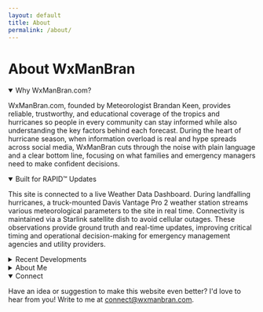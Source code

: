 ```yaml
---
layout: default
title: About
permalink: /about/
---
```


<div class="section-intro">
  <h1>About WxManBran</h1>
  <p></p>
</div>

<details class="about-section" open>
  <summary class="toggle-summary">Why WxManBran.com?</summary>
  <div class="about-section__content">
    <p>WxManBran.com, founded by Meteorologist Brandan Keen, provides reliable, trustworthy, and educational coverage of the tropics and hurricanes so people in every community can stay informed while also understanding the key factors behind each forecast. During the heart of hurricane season, when information overload is real and hype spreads across social media, WxManBran cuts through the noise with plain language and a clear bottom line, focusing on what families and emergency managers need to make confident decisions.</p>
  </div>
</details>

<details class="about-section" open>
  <summary class="toggle-summary">Built for RAPID™ Updates</summary>
  <div class="about-section__content">
    <p><p>
    This site is connected to a live Weather Data Dashboard. During landfalling hurricanes,
    a truck-mounted Davis Vantage Pro 2 weather station streams various meteorological parameters to the site in real time.
    Connectivity is maintained via a Starlink satellite dish to avoid cellular outages.
    These observations provide ground truth and real-time updates, improving critical timing and
    operational decision-making for emergency management agencies and utility providers.
  </p>
  </p>
  </div>
</details>

<details class="about-section">
  <summary class="toggle-summary">Recent Developments</summary>
  <div class="about-section__content">
    
    <div class="development-list">
      <article class="development-item">
        <h3>Multi-Station Deployment — August 11, 2025</h3>
        <div class="development-media development-media--split">
          <figure class="development-media__figure">
            <img src="{{ '/assets/images/Deplyable_Station2.JPEG' | relative_url }}" alt="Three portable weather station cases and tripods prepared for hurricane intercept missions">
          </figure>
          <figure class="development-media__figure">
            <img src="{{ '/assets/images/Deplyable_Station1.JPEG' | relative_url }}" alt="Deployable Davis Vantage Pro 2 weather station equipment staged on a workbench">
          </figure>
        </div>
        <p>Three additional Davis Vantage Pro 2 weather stations, along with the necessary data logging hardware and shelter housings, are prepared for operational deployment. These units will be strategically positioned during future hurricane intercepts to enable simultaneous, multi-location surface observations and improved spatial capture of storm impacts.</p>
        <div class="development-media__video">
          <iframe src="https://www.youtube-nocookie.com/embed/5Y_rzp0XOUs?rel=0&amp;modestbranding=1" title="Adjustable station mount field test video" loading="lazy" allow="accelerometer; autoplay; clipboard-write; encrypted-media; gyroscope; picture-in-picture; web-share" allowfullscreen></iframe>
        </div>
      </article>
      <article class="development-item">
        <h3>Adjustable Station Mount — October 28, 2024</h3>
        <div class="development-media development-media--single">
          <figure class="development-media__figure">
            <img src="{{ '/assets/images/new_station_mount.png' | relative_url }}" alt="Adjustable mast mounted to the WxManBran vehicle for elevating the anemometer">
          </figure>
        </div>
        <p>A steel wire reinforced, height-adjustable mast has been developed to raise the anemometer anywhere from 10–40 ft. This enables WMO 10 m (33 ft.) standard wind measurements and improves peak wind/gust capture on the vehicle-based station.</p>
      </article>
    </div>
  </div>
</details>

<details class="about-section">
  <summary class="toggle-summary">About Me</summary>
  <div class="about-section__content">
    <p>Hi, my name is Brandan Keen, and welcome to WxManBran.com. I built this site to be easy to navigate, informative, educational, and genuinely useful. It started in May 2025 as a bare GitHub repository to show prospective employers my Python work and data visualizations (you can still see that here: <a href="https://github.com/BrandanKeen/hurricane-field-analysis" target="_blank" rel="noopener">here</a>). Since then, it has grown into the beginnings of something I believe only God could have inspired me to start.</p>
    <p>My passion for weather began when I was five. From the back of my parents’ minivan, I saw tornado damage from the 1998 Central Florida Tornado Outbreak in Winter Garden, Florida. Those scenes stuck with me, and whenever a thunderstorm built near my elementary school, I would panic and cry, sometimes asking the office to call my mom so I knew she was okay.</p>
    <p>In 2004, everything changed. Hurricane Charley roared through Punta Gorda as a strong Category 4, with wind gusts of 105 mph recorded at Orlando International Airport. My house, just northwest of the airport, took intense impacts, and I missed three weeks of school because of power and grid outages. This experience sparked a deep fascination with tracking hurricanes, which grew even more when Hurricanes Frances and Jeanne hit Florida about three and six weeks later, respectively. I grabbed my parents’ old JVC camcorder (not waterproof), covered it with a hand towel, and “reported” outside in rain and winds that were maybe 30 mph at most.</p>
    <p>The next year, 2005, I printed plotting sheets from the National Hurricane Center every morning, marked each storm’s latitude and longitude, shaded watches and warnings with colored pencils, and kept a log of every advisory number, wind, pressure, and movement. I didn’t realize the season would become record-breaking at the time, but by the end I was worn out from tracking so many storms.</p>
    <p>In 2010, I attended the University of North Florida on a baseball scholarship and, after a few transfers, graduated from Flagler College with a B.A. in Business Administration in 2015. In 2016, while still chasing a professional baseball career back home, I felt pulled to intercept Hurricane Hermine, the first U.S. landfalling hurricane since Wilma in 2005. Hermine was a Category 1 with 85 mph winds, but it was my first real taste of field work and it planted the seed that if I wanted to do this safely and successfully, I needed a meteorology degree.</p>
    <p>In 2020, after hanging up my cleats, I went back to school. I took online community college classes in 2021, then enrolled at Florida Institute of Technology in 2022, completing my B.S. in Meteorology in May 2025. While studying, I balanced classes with intercepts of Hurricanes Debby, Helene, and Milton during the 2024 season, this time with a weather station mounted on my truck to capture real data inside the storm.</p>
    <p>Looking ahead, my goal is to intercept and gather data from as many landfalling hurricanes as I can, keep improving this site, and share updates on the tropics that can help ease anxiety while providing clarity and truth. I feel incredibly blessed to pursue what I love, and I hope something here encourages you, teaches you, or simply connects us through a shared interest for weather.</p>
    <p>— Brandan Keen (WxManBran)</p>
  </div>
</details>

<details class="about-section" open>
  <summary class="toggle-summary">Connect</summary>
  <div class="about-section__content">
    <p>Have an idea or suggestion to make this website even better? I'd love to hear from you! Write to me at <a href="mailto:connect@wxmanbran.com">connect@wxmanbran.com</a>.</p>
  </div>
</details>


